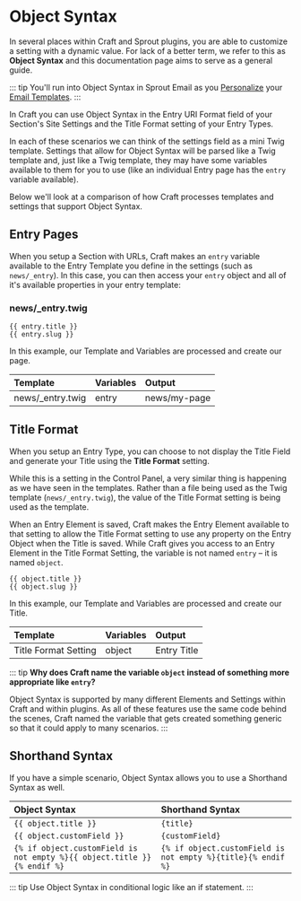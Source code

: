 # Object Syntax

In several places within Craft and Sprout plugins, you are able to customize a setting with a dynamic value. For lack of a better term, we refer to this as **Object Syntax** and this documentation page aims to serve as a general guide.

::: tip
You'll run into Object Syntax in Sprout Email as you [Personalize](./personalization.md) your [Email Templates](./custom-email-templates.md).
:::

In Craft you can use Object Syntax in the Entry URI Format field of your Section's Site Settings and the Title Format setting of your Entry Types.

In each of these scenarios we can think of the settings field as a mini Twig template. Settings that allow for Object Syntax will be parsed like a Twig template and, just like a Twig template, they may have some variables available to them for you to use (like an individual Entry page has the `entry` variable available).

Below we'll look at a comparison of how Craft processes templates and settings that support Object Syntax.

## Entry Pages

When you setup a Section with URLs, Craft makes an `entry` variable available to the Entry Template you define in the settings (such as `news/_entry`). In this case, you can then access your `entry` object and all of it's available properties in your entry template:

### news/_entry.twig

``` twig
{{ entry.title }}
{{ entry.slug }}
```

In this example, our Template and Variables are processed and create our page.

| Template |  Variables | Output  |
|:-------- |:---------- |:------- |
| news/_entry.twig | entry | news/my-page |

## Title Format 

When you setup an Entry Type, you can choose to not display the Title Field and generate your Title using the **Title Format** setting.

While this is a setting in the Control Panel, a very similar thing is happening as we have seen in the templates. Rather than a file being used as the Twig template (`news/_entry.twig`), the value of the Title Format setting is being used as the template. 

When an Entry Element is saved, Craft makes the Entry Element available to that setting to allow the Title Format setting to use any property on the Entry Object when the Title is saved. While Craft gives you access to an Entry Element in the Title Format Setting, the variable is not named `entry` – it is named `object`.

``` twig
{{ object.title }}
{{ object.slug }}
```

In this example, our Template and Variables are processed and create our Title.

| Template |  Variables | Output  |
|:-------- |:---------- |:------- |
| Title Format Setting | object | Entry Title |

::: tip
**Why does Craft name the variable `object` instead of something more appropriate like `entry`?**

Object Syntax is supported by many different Elements and Settings within Craft and within plugins. As all of these features use the same code behind the scenes, Craft named the variable that gets created something generic so that it could apply to many scenarios.
::: 

## Shorthand Syntax

If you have a simple scenario, Object Syntax allows you to use a Shorthand Syntax as well.

| Object Syntax            | Shorthand Syntax |
|:------------------------ |:---------------- |
| `{{ object.title }}`       | `{title}`          |
| `{{ object.customField }}` | `{customField}`    |
| `{% if object.customField is not empty %}{{ object.title }}{% endif %}` | `{% if object.customField is not empty %}{title}{% endif %}` |

::: tip
Use Object Syntax in conditional logic like an if statement.
:::